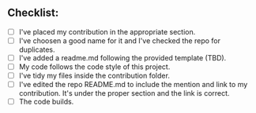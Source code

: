 <!--- You want to share your contribution with the community. That's awesome! -->
<!--- Please go through the checklist bellow to make sure that everything is correct and we can have it merged ASAP. -->

## Checklist:
<!--- Go over all the following points, and put an `x` in all the boxes that apply. -->
<!--- If you're unsure about any of these, don't hesitate to ask. We're here to help! -->
- [ ] I've placed my contribution in the appropriate section.
- [ ] I've choosen a good name for it and I've checked the repo for duplicates.
- [ ] I've added a readme.md following the provided template (TBD). 
- [ ] My code follows the code style of this project.
- [ ] I've tidy my files inside the contribution folder.
- [ ] I've edited the repo README.md to include the mention and link to my contribution. It's under the proper section and the link is correct.
- [ ] The code builds.

